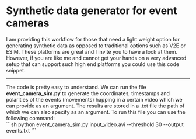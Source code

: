 # Synthetic data generator for event cameras
I am providing this workflow for those that need a light weight option for generating synthetic data as opposed to traditional options such as V2E or ESIM. These platforms are great and I invite you to have a look at them. However, if you are like me and cannot get your hands on a very advanced setup that can support such high end platforms you could use this code snippet. 
<hr>
The code is pretty easy to understand. We can run the file <b>event_camera_sim.py</b> to generate the coordinates, timestamps and polarities of the events (movements) happing in a certain video which we can provide as an argument. The results are stored in a .txt file the path of which we can also specify as an argument. To run this file you can use the following command: <br>
```sh
python event_camera_sim.py input_video.avi --threshold 30 --output events.txt
```
